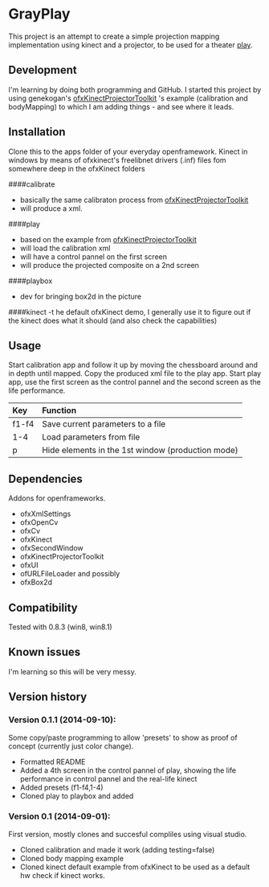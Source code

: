 GrayPlay
========
This project is an attempt to create a simple projection mapping implementation using kinect and a projector, to be used for a theater [play](https://www.facebook.com/ziuaincarenusecumparanimic).

Development
-----------
I'm learning by doing both programming and GitHub. I started this project by using genekogan's [ofxKinectProjectorToolkit](https://github.com/genekogan/ofxKinectProjectorToolkit) 's example (calibration and bodyMapping) to which I am adding things - and see where it leads. 

Installation
------------
Clone this to the apps folder of your everyday openframework.
Kinect in windows by means of ofxkinect's freelibnet drivers (.inf) files fom somewhere deep in the ofxKinect folders

####calibrate
- basically the same calibraton process from [ofxKinectProjectorToolkit](https://github.com/genekogan/ofxKinectProjectorToolkit)
- will produce a xml.

####play
- based on the example from [ofxKinectProjectorToolkit](https://github.com/genekogan/ofxKinectProjectorToolkit/tree/master/example_bodyMapping)
- will load the calibration xml
- will have a control pannel on the first screen
- will produce the projected composite on a 2nd screen

####playbox
- dev for bringing box2d in the picture

####kinect
-t he default ofxKinect demo, I generally use it to figure out if the kinect does what it should (and also check the capabilities)

Usage
-----
Start calibration app and follow it up by moving the chessboard around and in depth until mapped. Copy the produced xml file to the play app. Start play app, use the first screen as the control pannel and the second screen as the life performance. 

Key | Function
:--- | :---
f1-f4 | Save current parameters to a file
1-4 | Load parameters from file
p | Hide elements in the 1st window (production mode)

Dependencies
------------
Addons for openframeworks.
- ofxXmlSettings
- ofxOpenCv
- ofxCv
- ofxKinect
- ofxSecondWindow
- ofxKinectProjectorToolkit
- ofxUI
- ofURLFileLoader
and possibly
- ofxBox2d

Compatibility
------------
Tested with 0.8.3 (win8, win8.1)

Known issues
------------
I'm learning so this will be very messy.

Version history
---------------

### Version 0.1.1 (2014-09-10):
Some copy/paste programming to allow 'presets' to show as proof of concept (currently just color change). 
 - Formatted README
 - Added a 4th screen in the control pannel of play, showing the life performance in control pannel and the real-life kinect
 - Added presets (f1-f4,1-4)
 - Cloned play to playbox and added

### Version 0.1 (2014-09-01):
First version, mostly clones and succesful compliles using visual studio.
 - Cloned calibration and made it work (adding testing=false)
 - Cloned body mapping example 
 - Cloned kinect default example from ofxKinect to be used as a default hw check if kinect works.
